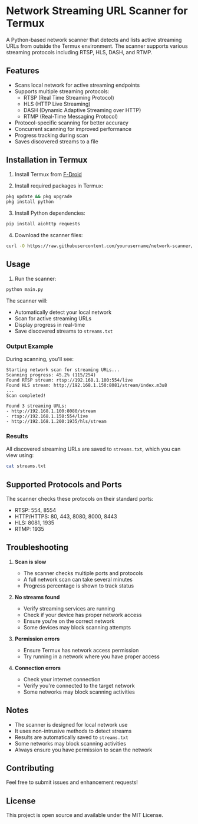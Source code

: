 # Network Streaming URL Scanner for Termux

A Python-based network scanner that detects and lists active streaming URLs from outside the Termux environment. The scanner supports various streaming protocols including RTSP, HLS, DASH, and RTMP.

## Features

- Scans local network for active streaming endpoints
- Supports multiple streaming protocols:
  - RTSP (Real Time Streaming Protocol)
  - HLS (HTTP Live Streaming)
  - DASH (Dynamic Adaptive Streaming over HTTP)
  - RTMP (Real-Time Messaging Protocol)
- Protocol-specific scanning for better accuracy
- Concurrent scanning for improved performance
- Progress tracking during scan
- Saves discovered streams to a file

## Installation in Termux

1. Install Termux from [F-Droid](https://f-droid.org/packages/com.termux/)

2. Install required packages in Termux:
```bash
pkg update && pkg upgrade
pkg install python
```

3. Install Python dependencies:
```bash
pip install aiohttp requests
```

4. Download the scanner files:
```bash
curl -O https://raw.githubusercontent.com/yourusername/network-scanner/main/{main.py,scanner.py,protocols.py,utils.py}
```

## Usage

1. Run the scanner:
```bash
python main.py
```

The scanner will:
- Automatically detect your local network
- Scan for active streaming URLs
- Display progress in real-time
- Save discovered streams to `streams.txt`

### Output Example

During scanning, you'll see:
```
Starting network scan for streaming URLs...
Scanning progress: 45.2% (115/254)
Found RTSP stream: rtsp://192.168.1.100:554/live
Found HLS stream: http://192.168.1.150:8081/stream/index.m3u8
...
Scan completed!

Found 3 streaming URLs:
- http://192.168.1.100:8080/stream
- rtsp://192.168.1.150:554/live
- http://192.168.1.200:1935/hls/stream
```

### Results

All discovered streaming URLs are saved to `streams.txt`, which you can view using:
```bash
cat streams.txt
```

## Supported Protocols and Ports

The scanner checks these protocols on their standard ports:
- RTSP: 554, 8554
- HTTP/HTTPS: 80, 443, 8080, 8000, 8443
- HLS: 8081, 1935
- RTMP: 1935

## Troubleshooting

1. **Scan is slow**
   - The scanner checks multiple ports and protocols
   - A full network scan can take several minutes
   - Progress percentage is shown to track status

2. **No streams found**
   - Verify streaming services are running
   - Check if your device has proper network access
   - Ensure you're on the correct network
   - Some devices may block scanning attempts

3. **Permission errors**
   - Ensure Termux has network access permission
   - Try running in a network where you have proper access

4. **Connection errors**
   - Check your internet connection
   - Verify you're connected to the target network
   - Some networks may block scanning activities

## Notes

- The scanner is designed for local network use
- It uses non-intrusive methods to detect streams
- Results are automatically saved to `streams.txt`
- Some networks may block scanning activities
- Always ensure you have permission to scan the network

## Contributing

Feel free to submit issues and enhancement requests!

## License

This project is open source and available under the MIT License.